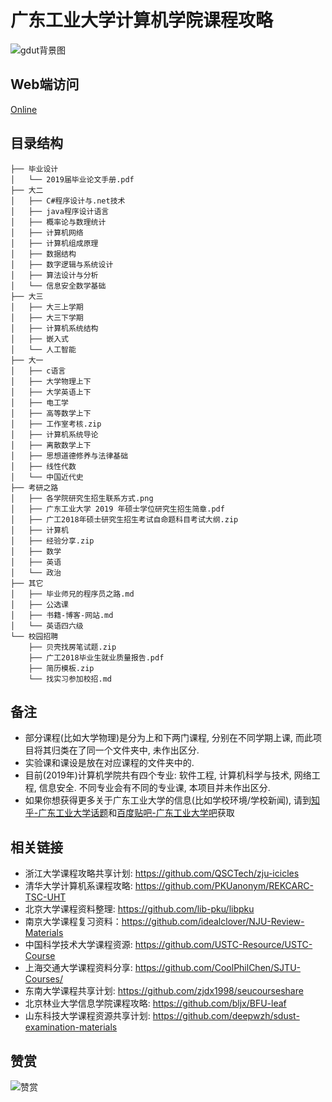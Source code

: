 # 广东工业大学计算机学院课程攻略
![gdut背景图](https://user-images.githubusercontent.com/31237954/66485906-2a9abf00-eadc-11e9-82eb-14da6867ad71.png)

## Web端访问
[Online](https://brenner8023.github.io/gdut-course)

## 目录结构
```shell
├── 毕业设计
│   └── 2019届毕业论文手册.pdf
├── 大二
│   ├── C#程序设计与.net技术
│   ├── java程序设计语言
│   ├── 概率论与数理统计
│   ├── 计算机网络
│   ├── 计算机组成原理
│   ├── 数据结构
│   ├── 数字逻辑与系统设计
│   ├── 算法设计与分析
│   └── 信息安全数学基础
├── 大三
│   ├── 大三上学期
│   ├── 大三下学期
│   ├── 计算机系统结构
│   ├── 嵌入式
│   └── 人工智能
├── 大一
│   ├── c语言
│   ├── 大学物理上下
│   ├── 大学英语上下
│   ├── 电工学
│   ├── 高等数学上下
│   ├── 工作室考核.zip
│   ├── 计算机系统导论
│   ├── 离散数学上下
│   ├── 思想道德修养与法律基础
│   ├── 线性代数
│   └── 中国近代史
├── 考研之路
│   ├── 各学院研究生招生联系方式.png
│   ├── 广东工业大学 2019 年硕士学位研究生招生简章.pdf
│   ├── 广工2018年硕士研究生招生考试自命题科目考试大纲.zip
│   ├── 计算机
│   ├── 经验分享.zip
│   ├── 数学
│   ├── 英语
│   └── 政治
├── 其它
│   ├── 毕业师兄的程序员之路.md
│   ├── 公选课
│   ├── 书籍-博客-网站.md
│   └── 英语四六级
└── 校园招聘
    ├── 贝壳找房笔试题.zip
    ├── 广工2018毕业生就业质量报告.pdf
    ├── 简历模板.zip
    └── 找实习参加校招.md
```

## 备注
- 部分课程(比如大学物理)是分为上和下两门课程, 分别在不同学期上课, 而此项目将其归类在了同一个文件夹中, 未作出区分.
- 实验课和课设是放在对应课程的文件夹中的.
- 目前(2019年)计算机学院共有四个专业: 软件工程, 计算机科学与技术, 网络工程, 信息安全. 不同专业会有不同的专业课, 本项目并未作出区分.
- 如果你想获得更多关于广东工业大学的信息(比如学校环境/学校新闻), 请到[知乎-广东工业大学话题](https://www.zhihu.com/topic/19604314/)和[百度贴吧-广东工业大学吧](http://dq.tieba.com/f?kw=%E5%B9%BF%E4%B8%9C%E5%B7%A5%E4%B8%9A%E5%A4%A7%E5%AD%A6)获取

## 相关链接
- 浙江大学课程攻略共享计划: https://github.com/QSCTech/zju-icicles
- 清华大学计算机系课程攻略: https://github.com/PKUanonym/REKCARC-TSC-UHT
- 北京大学课程资料整理: https://github.com/lib-pku/libpku
- 南京大学课程复习资料：https://github.com/idealclover/NJU-Review-Materials
- 中国科学技术大学课程资源: https://github.com/USTC-Resource/USTC-Course
- 上海交通大学课程资料分享: https://github.com/CoolPhilChen/SJTU-Courses/
- 东南大学课程共享计划: https://github.com/zjdx1998/seucourseshare
- 北京林业大学信息学院课程攻略: https://github.com/bljx/BFU-leaf
- 山东科技大学课程资源共享计划: https://github.com/deepwzh/sdust-examination-materials

## 赞赏
![赞赏](https://user-images.githubusercontent.com/31237954/63310855-d7ec2480-c32e-11e9-8fd2-9c8bc0b3a4ea.png)
